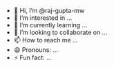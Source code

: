 - 👋 Hi, I’m @raj-gupta-mw
- 👀 I’m interested in ...
- 🌱 I’m currently learning ...
- 💞️ I’m looking to collaborate on ...
- 📫 How to reach me ...
- 😄 Pronouns: ...
- ⚡ Fun fact: ...

<!---
raj-gupta-mw/raj-gupta-mw is a ✨ special ✨ repository because its `README.md` (this file) appears on your GitHub profile.
You can click the Preview link to take a look at your changes.
--->
